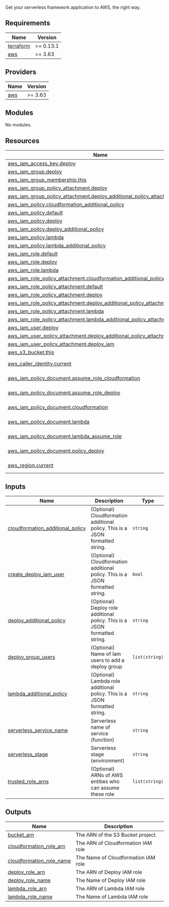 <!-- BEGIN_TF_DOCS -->

Get your serverless framework application to AWS, the right way.

## Requirements

| Name | Version |
|------|---------|
| <a name="requirement_terraform"></a> [terraform](#requirement\_terraform) | >= 0.13.1 |
| <a name="requirement_aws"></a> [aws](#requirement\_aws) | >= 3.63 |

## Providers

| Name | Version |
|------|---------|
| <a name="provider_aws"></a> [aws](#provider\_aws) | >= 3.63 |

## Modules

No modules.

## Resources

| Name | Type |
|------|------|
| [aws_iam_access_key.deploy](https://registry.terraform.io/providers/hashicorp/aws/latest/docs/resources/iam_access_key) | resource |
| [aws_iam_group.deploy](https://registry.terraform.io/providers/hashicorp/aws/latest/docs/resources/iam_group) | resource |
| [aws_iam_group_membership.this](https://registry.terraform.io/providers/hashicorp/aws/latest/docs/resources/iam_group_membership) | resource |
| [aws_iam_group_policy_attachment.deploy](https://registry.terraform.io/providers/hashicorp/aws/latest/docs/resources/iam_group_policy_attachment) | resource |
| [aws_iam_group_policy_attachment.deploy_additional_policy_attachment](https://registry.terraform.io/providers/hashicorp/aws/latest/docs/resources/iam_group_policy_attachment) | resource |
| [aws_iam_policy.cloudformation_additional_policy](https://registry.terraform.io/providers/hashicorp/aws/latest/docs/resources/iam_policy) | resource |
| [aws_iam_policy.default](https://registry.terraform.io/providers/hashicorp/aws/latest/docs/resources/iam_policy) | resource |
| [aws_iam_policy.deploy](https://registry.terraform.io/providers/hashicorp/aws/latest/docs/resources/iam_policy) | resource |
| [aws_iam_policy.deploy_additional_policy](https://registry.terraform.io/providers/hashicorp/aws/latest/docs/resources/iam_policy) | resource |
| [aws_iam_policy.lambda](https://registry.terraform.io/providers/hashicorp/aws/latest/docs/resources/iam_policy) | resource |
| [aws_iam_policy.lambda_additional_policy](https://registry.terraform.io/providers/hashicorp/aws/latest/docs/resources/iam_policy) | resource |
| [aws_iam_role.default](https://registry.terraform.io/providers/hashicorp/aws/latest/docs/resources/iam_role) | resource |
| [aws_iam_role.deploy](https://registry.terraform.io/providers/hashicorp/aws/latest/docs/resources/iam_role) | resource |
| [aws_iam_role.lambda](https://registry.terraform.io/providers/hashicorp/aws/latest/docs/resources/iam_role) | resource |
| [aws_iam_role_policy_attachment.cloudformation_additional_policy_attachment](https://registry.terraform.io/providers/hashicorp/aws/latest/docs/resources/iam_role_policy_attachment) | resource |
| [aws_iam_role_policy_attachment.default](https://registry.terraform.io/providers/hashicorp/aws/latest/docs/resources/iam_role_policy_attachment) | resource |
| [aws_iam_role_policy_attachment.deploy](https://registry.terraform.io/providers/hashicorp/aws/latest/docs/resources/iam_role_policy_attachment) | resource |
| [aws_iam_role_policy_attachment.deploy_additional_policy_attachment](https://registry.terraform.io/providers/hashicorp/aws/latest/docs/resources/iam_role_policy_attachment) | resource |
| [aws_iam_role_policy_attachment.lambda](https://registry.terraform.io/providers/hashicorp/aws/latest/docs/resources/iam_role_policy_attachment) | resource |
| [aws_iam_role_policy_attachment.lambda_additional_policy_attachment](https://registry.terraform.io/providers/hashicorp/aws/latest/docs/resources/iam_role_policy_attachment) | resource |
| [aws_iam_user.deploy](https://registry.terraform.io/providers/hashicorp/aws/latest/docs/resources/iam_user) | resource |
| [aws_iam_user_policy_attachment.deploy_additional_policy_attachment_iam](https://registry.terraform.io/providers/hashicorp/aws/latest/docs/resources/iam_user_policy_attachment) | resource |
| [aws_iam_user_policy_attachment.deploy_iam](https://registry.terraform.io/providers/hashicorp/aws/latest/docs/resources/iam_user_policy_attachment) | resource |
| [aws_s3_bucket.this](https://registry.terraform.io/providers/hashicorp/aws/latest/docs/resources/s3_bucket) | resource |
| [aws_caller_identity.current](https://registry.terraform.io/providers/hashicorp/aws/latest/docs/data-sources/caller_identity) | data source |
| [aws_iam_policy_document.assume_role_cloudformation](https://registry.terraform.io/providers/hashicorp/aws/latest/docs/data-sources/iam_policy_document) | data source |
| [aws_iam_policy_document.assume_role_deploy](https://registry.terraform.io/providers/hashicorp/aws/latest/docs/data-sources/iam_policy_document) | data source |
| [aws_iam_policy_document.cloudformation](https://registry.terraform.io/providers/hashicorp/aws/latest/docs/data-sources/iam_policy_document) | data source |
| [aws_iam_policy_document.lambda](https://registry.terraform.io/providers/hashicorp/aws/latest/docs/data-sources/iam_policy_document) | data source |
| [aws_iam_policy_document.lambda_assume_role](https://registry.terraform.io/providers/hashicorp/aws/latest/docs/data-sources/iam_policy_document) | data source |
| [aws_iam_policy_document.policy_deploy](https://registry.terraform.io/providers/hashicorp/aws/latest/docs/data-sources/iam_policy_document) | data source |
| [aws_region.current](https://registry.terraform.io/providers/hashicorp/aws/latest/docs/data-sources/region) | data source |

## Inputs

| Name | Description | Type | Default | Required |
|------|-------------|------|---------|:--------:|
| <a name="input_cloudformation_additional_policy"></a> [cloudformation\_additional\_policy](#input\_cloudformation\_additional\_policy) | (Optional) Cloudformation additional policy. This is a JSON formatted string. | `string` | `null` | no |
| <a name="input_create_deploy_iam_user"></a> [create\_deploy\_iam\_user](#input\_create\_deploy\_iam\_user) | (Optional) Cloudformation additional policy. This is a JSON formatted string. | `bool` | `false` | no |
| <a name="input_deploy_additional_policy"></a> [deploy\_additional\_policy](#input\_deploy\_additional\_policy) | (Optional) Deploy role additional policy. This is a JSON formatted string. | `string` | `null` | no |
| <a name="input_deploy_group_users"></a> [deploy\_group\_users](#input\_deploy\_group\_users) | (Optional) Name of Iam users to add a deploy group | `list(string)` | `[]` | no |
| <a name="input_lambda_additional_policy"></a> [lambda\_additional\_policy](#input\_lambda\_additional\_policy) | (Optional) Lambda role additional policy. This is a JSON formatted string. | `string` | `null` | no |
| <a name="input_serverless_service_name"></a> [serverless\_service\_name](#input\_serverless\_service\_name) | Serverless name of service (function) | `string` | n/a | yes |
| <a name="input_serverless_stage"></a> [serverless\_stage](#input\_serverless\_stage) | Serverless stage (environment) | `string` | n/a | yes |
| <a name="input_trusted_role_arns"></a> [trusted\_role\_arns](#input\_trusted\_role\_arns) | (Optional) ARNs of AWS entities who can assume these role | `list(string)` | `[]` | no |

## Outputs

| Name | Description |
|------|-------------|
| <a name="output_bucket_arn"></a> [bucket\_arn](#output\_bucket\_arn) | The ARN of the S3 Bucket project. |
| <a name="output_cloudformation_role_arn"></a> [cloudformation\_role\_arn](#output\_cloudformation\_role\_arn) | The ARN of Cloudformation IAM role |
| <a name="output_cloudformation_role_name"></a> [cloudformation\_role\_name](#output\_cloudformation\_role\_name) | The Name of Cloudformation IAM role |
| <a name="output_deploy_role_arn"></a> [deploy\_role\_arn](#output\_deploy\_role\_arn) | The ARN of Deploy IAM role |
| <a name="output_deploy_role_name"></a> [deploy\_role\_name](#output\_deploy\_role\_name) | The Name of Deploy IAM role |
| <a name="output_lambda_role_arn"></a> [lambda\_role\_arn](#output\_lambda\_role\_arn) | The ARN of Lambda IAM role |
| <a name="output_lambda_role_name"></a> [lambda\_role\_name](#output\_lambda\_role\_name) | The Name of Lambda IAM role |
<!-- END_TF_DOCS -->